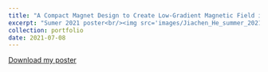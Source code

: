 ```yaml
---
title: "A Compact Magnet Design to Create Low-Gradient Magnetic Field in the Presence of Magnetic Shielding"
excerpt: "Sumer 2021 poster<br/><img src='images/Jiachen_He_summer_2021_poster.png'>"
collection: portfolio
date: 2021-07-08
---
```


<p><a href="{{ base_path }}/portfolio-bruce.github.io//portfolio//Jiachen_He_summer_2021_poster.pdf" target="_blank">Download my poster</a></p>